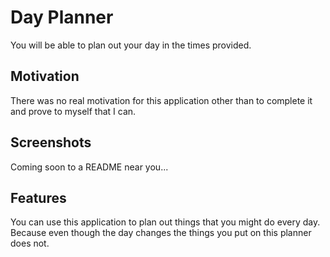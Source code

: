 # Day Planner

You will be able to plan out your day in the times provided.

## Motivation

There was no real motivation for this application other than to complete it and prove to myself that I can.

## Screenshots

Coming soon to a README near you...

## Features

You can use this application to plan out things that you might do every day. Because even though the day changes the things you put on this planner does not.
